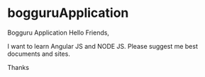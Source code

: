 # bogguruApplication
Bogguru Application
Hello Friends,

I want to learn Angular JS and NODE JS. Please suggest me best documents and sites.

Thanks
